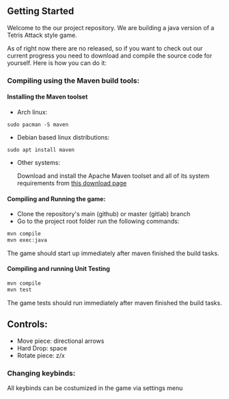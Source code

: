 ## Getting Started

Welcome to the our project repository. We are building a java version of a Tetris Attack style game.

As of right now there are no released, so if you want to check out our current progress you need to 
download and compile the source code for yourself.
Here is how you can do it:

### Compiling using the Maven build tools:

#### Installing the Maven toolset

 - Arch linux: 
 ```
 sudo pacman -S maven
 ```
 - Debian based linux distributions:
 ```
 sudo apt install maven
 ```
 - Other systems:

   Download and install the Apache Maven toolset and all of its system requirements from [this download page](https://maven.apache.org/download.cgi)

#### Compiling and Running the game:
- Clone the repository's main (github) or master (gitlab) branch
- Go to the project root folder run the following commands:

```bash
mvn compile
mvn exec:java
```
The game should start up immediately after maven finished the build tasks.

#### Compiling and running Unit Testing

```bash
mvn compile
mvn test
```
The game tests should run immediately  after maven finished the build tasks.


## Controls:

- Move piece: directional arrows
- Hard Drop: space
- Rotate piece: z/x

### Changing keybinds:

All keybinds can be costumized in the game via settings menu